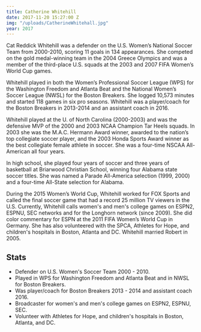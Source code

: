 ```yaml
---
title: Catherine Whitehill
date: 2017-11-20 15:27:00 Z
img: "/uploads/CatherineWhitehall.jpg"
year: 2017
---
```


Cat Reddick Whitehill was a defender on the U.S. Women’s National Soccer Team from 2000-2010, scoring 11 goals in 134 appearances. She competed on the gold medal-winning team in the 2004 Greece Olympics and was a member of the third-place U.S. squads at the 2003 and 2007 FIFA Women’s World Cup games.

Whitehill played in both the Women’s Professional Soccer League (WPS) for the Washington Freedom and Atlanta Beat and the National Women’s Soccer League (NWSL) for the Boston Breakers. She logged 10,573 minutes and started 118 games in six pro seasons. Whitehill was a player/coach for the Boston Breakers in 2013-2014 and an assistant coach in 2016.

Whitehill played at the U. of North Carolina (2000-2003) and was the defensive MVP of the 2000 and 2003 NCAA Champion Tar Heels squads. In 2003 she was the M.A.C. Hermann Award winner, awarded to the nation’s top collegiate soccer player, and the 2003 Honda Sports Award winner as the best collegiate female athlete in soccer. She was a four-time NSCAA All-American all four years.

In high school, she played four years of soccer and three years of basketball at Briarwood Christian School, winning four Alabama state soccer titles. She was named a Parade All-America selection (1999, 2000) and a four-time All-State selection for Alabama.

During the 2015 Women’s World Cup, Whitehill worked for FOX Sports and called the final soccer game that had a record 25 million TV viewers in the U.S. Currently, Whitehill calls women's and men's college games on ESPN2, ESPNU, SEC networks and for the Longhorn network (since 2009). She did color commentary for ESPN at the 2011 FIFA Women’s World Cup in Germany. She has also volunteered with the SPCA, Athletes for Hope, and children's hospitals in Boston, Atlanta and DC. Whitehill married Robert in 2005.


## Stats
* Defender on U.S. Women's Soccer Team 2000 - 2010.
* Played in WPS for Washington Freedom and Atlanta Beat and in NWSL for Boston Breakers.
* Was player/coach for Boston Breakers 2013 - 2014 and assistant coach 2016.
* Broadcaster for women's and men's college games on ESPN2, ESPNU, SEC.
* Volunteer with Athletes for Hope, and children's hospitals in Boston, Atlanta, and DC.


